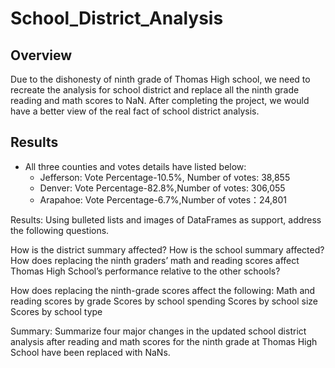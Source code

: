 # School_District_Analysis

## Overview
Due to the dishonesty of ninth grade of Thomas High school, we need to recreate the analysis for school district and replace all the ninth grade reading and math scores to NaN. After completing the project, we would have a better view of the real fact of school district analysis.

## Results



* All three counties and votes details have listed below:
  * Jefferson: Vote Percentage-10.5%, Number of votes: 38,855
  * Denver: Vote Percentage-82.8%,Number of votes: 306,055
  * Arapahoe: Vote Percentage-6.7%,Number of votes：24,801

Results: Using bulleted lists and images of DataFrames as support, address the following questions.

How is the district summary affected?
How is the school summary affected?
How does replacing the ninth graders’ math and reading scores affect Thomas High School’s performance relative to the other schools?

How does replacing the ninth-grade scores affect the following:
Math and reading scores by grade
Scores by school spending
Scores by school size
Scores by school type

Summary: Summarize four major changes in the updated school district analysis after reading and math scores for the ninth grade at Thomas High School have been replaced with NaNs.
